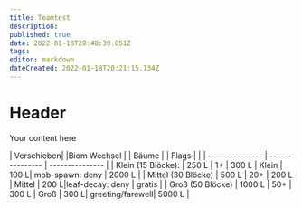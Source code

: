 ```yaml
---
title: Teamtest
description: 
published: true
date: 2022-01-18T20:48:39.851Z
tags: 
editor: markdown
dateCreated: 2022-01-18T20:21:15.134Z
---
```


# Header
Your content here


| Verschieben|  |Biom Wechsel  | | Bäume |  | Flags |  |
| --------------- | --------------- | --------------- |
| Klein (15 Blöcke): | 250 L | 1+ | 300 L | Klein | 100 L| mob-spawn: deny | 2000 L |
| Mittel (30 Blöcke) | 500 L | 20+ | 200 L | Mittel | 200 L|leaf-decay: deny | gratis |
| Groß (50 Blöcke) | 1000 L | 50+ | 300 L | Groß | 300 L| greeting/farewell| 5000 L |